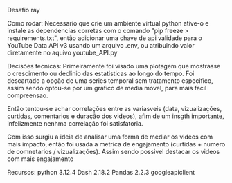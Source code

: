 Desafio ray

Como rodar:
Necessario que crie um ambiente virtual python ative-o e instale as dependencias corretas com o comando "pip freeze > requirements.txt", então adicionar uma chave de api validade para o YouTube Data API v3 usando um arquivo .env, ou atribuindo valor diretamente no aquivo youtube_API.py

Decisões técnicas:
Primeiramente foi visado uma plotagem que mostrasse o crescimento ou declinio das estatisticas ao longo do tempo. Foi descartado a opção de uma series temporal sem tratamento especifico, assim sendo optou-se por um grafico de media movel, para mais facil compreensao.

Então tentou-se achar correlações entre as variasveis (data, vizualizações, curtidas, comentarios e duração dos videos), afim de um insgth importante, infelizmente nenhma correlação foi satisfatoria.

Com isso surgiu a ideia de analisar uma forma de mediar os videos com mais impacto, então foi usada a metrica de engajamento (curtidas + numero de comnetarios / vizualizações). Assim sendo possivel destacar os videos com mais engajamento

Recursos:
python 3.12.4
Dash 2.18.2
Pandas 2.2.3
googleapiclient

